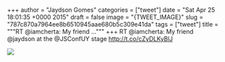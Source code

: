 
+++
author = "Jaydson Gomes"
categories = ["tweet"]
date = "Sat Apr 25 18:01:35 +0000 2015"
draft = false
image = "{TWEET_IMAGE}"
slug = "787c870a7964ee8b6510945aae680b5c309e41da"
tags = ["tweet"]
title = """RT @iamcherta: My friend ..."""
+++
RT @iamcherta: My friend @jaydson at the @JSConfUY stage http://t.co/cZyDLKyBlJ

![](/images/tweet-media/592025677974601728-CDdEiDiWgAAfZF2.jpg)